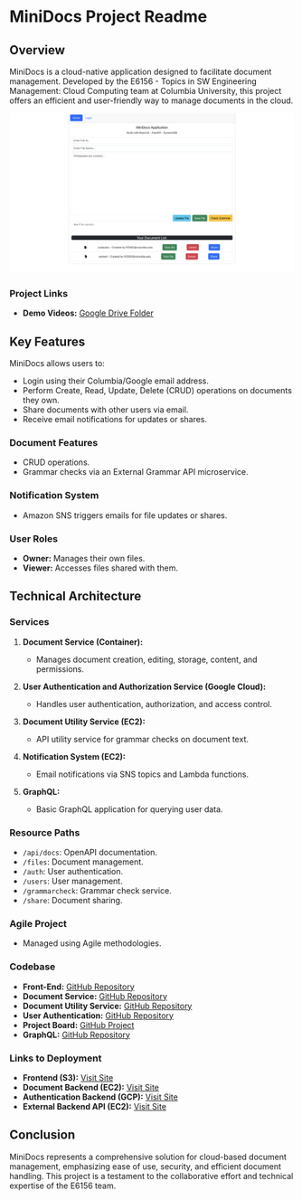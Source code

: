 # MiniDocs Project Readme

## Overview

MiniDocs is a cloud-native application designed to facilitate document management. Developed by the E6156 - Topics in SW Engineering Management: Cloud Computing team at Columbia University, this project offers an efficient and user-friendly way to manage documents in the cloud.

<p align="center">
  <img src="./s3.png" />
</p>

### Project Links
- **Demo Videos:** [Google Drive Folder](https://drive.google.com/drive/folders/1jZe3mKxKsFEuq3tAHfAvhYmKbLEuqPyO?usp=sharing)

## Key Features

MiniDocs allows users to:

- Login using their Columbia/Google email address.
- Perform Create, Read, Update, Delete (CRUD) operations on documents they own.
- Share documents with other users via email.
- Receive email notifications for updates or shares.

### Document Features

- CRUD operations.
- Grammar checks via an External Grammar API microservice.

### Notification System

- Amazon SNS triggers emails for file updates or shares.

### User Roles

- **Owner:** Manages their own files.
- **Viewer:** Accesses files shared with them.

## Technical Architecture

### Services

1. **Document Service (Container):**
   - Manages document creation, editing, storage, content, and permissions.

2. **User Authentication and Authorization Service (Google Cloud):**
   - Handles user authentication, authorization, and access control.

3. **Document Utility Service (EC2):**
   - API utility service for grammar checks on document text.

4. **Notification System (EC2):**
   - Email notifications via SNS topics and Lambda functions.

5. **GraphQL:**
   - Basic GraphQL application for querying user data.

### Resource Paths

- `/api/docs`: OpenAPI documentation.
- `/files`: Document management.
- `/auth`: User authentication.
- `/users`: User management.
- `/grammarcheck`: Grammar check service.
- `/share`: Document sharing.

### Agile Project

- Managed using Agile methodologies.

### Codebase

- **Front-End:** [GitHub Repository](https://github.com/OchirnyamB/MiniDocs-E6156-CloudComputing-FrontEnd)
- **Document Service:** [GitHub Repository](https://github.com/Foris8/MiniDocs-E6156-Document-Service)
- **Document Utility Service:** [GitHub Repository](https://github.com/OchirnyamB/MiniDocs-E6156-CloudComputing-BackEnd-UtilityService)
- **User Authentication:** [GitHub Repository](https://github.com/chiayen0119/MiniDocs-E6156-Authentication-Service)
- **Project Board:** [GitHub Project](https://github.com/users/OchirnyamB/projects/2)
- **GraphQL:** [GitHub Repository](https://github.com/chiayen0119/MiniDocs-E6156-GraphQL)

### Links to Deployment

- **Frontend (S3):** [Visit Site](http://minidocs-frontend.s3-website.us-east-2.amazonaws.com/)
- **Document Backend (EC2):** [Visit Site](http://ec2-3-90-184-240.compute-1.amazonaws.com/documents/)
- **Authentication Backend (GCP):** [Visit Site](https://minidocs-e6156-cloudcomputing.ue.r.appspot.com/)
- **External Backend API (EC2):** [Visit Site](http://ec2-18-221-160-18.us-east-2.compute.amazonaws.com/)

## Conclusion

MiniDocs represents a comprehensive solution for cloud-based document management, emphasizing ease of use, security, and efficient document handling. This project is a testament to the collaborative effort and technical expertise of the E6156 team.